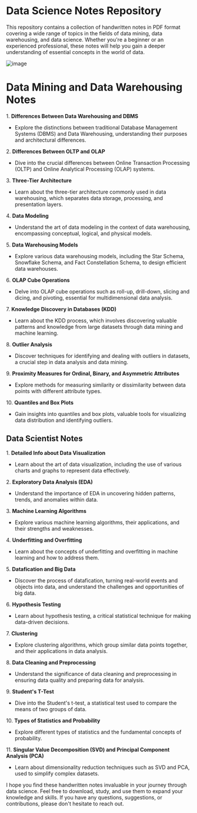 # Data Science Notes Repository

This repository contains a collection of handwritten notes in PDF format covering a wide range of topics in the fields of data mining, data warehousing, and data science. Whether you're a beginner or an experienced professional, these notes will help you gain a deeper understanding of essential concepts in the world of data.

![image](https://github.com/PurnaChandar26/Data-Science-Notes/assets/97793147/8ea50d1e-d72e-40e8-b8e9-5bcc1d2529fc)


# Data Mining and Data Warehousing Notes 

1\. **Differences Between Data Warehousing and DBMS**

- Explore the distinctions between traditional Database Management Systems (DBMS) and Data Warehousing, understanding their purposes and architectural differences.

2\. **Differences Between OLTP and OLAP**

- Dive into the crucial differences between Online Transaction Processing (OLTP) and Online Analytical Processing (OLAP) systems.

3\. **Three-Tier Architecture**

- Learn about the three-tier architecture commonly used in data warehousing, which separates data storage, processing, and presentation layers.

4\. **Data Modeling**

- Understand the art of data modeling in the context of data warehousing, encompassing conceptual, logical, and physical models.

5\. **Data Warehousing Models**

- Explore various data warehousing models, including the Star Schema, Snowflake Schema, and Fact Constellation Schema, to design efficient data warehouses.

6\. **OLAP Cube Operations**

- Delve into OLAP cube operations such as roll-up, drill-down, slicing and dicing, and pivoting, essential for multidimensional data analysis.

7\. **Knowledge Discovery in Databases (KDD)**

- Learn about the KDD process, which involves discovering valuable patterns and knowledge from large datasets through data mining and machine learning.

8\. **Outlier Analysis**

- Discover techniques for identifying and dealing with outliers in datasets, a crucial step in data analysis and data mining.

9\. **Proximity Measures for Ordinal, Binary, and Asymmetric Attributes**

- Explore methods for measuring similarity or dissimilarity between data points with different attribute types.

10\. **Quantiles and Box Plots**

- Gain insights into quantiles and box plots, valuable tools for visualizing data distribution and identifying outliers.

## Data Scientist Notes

1\. **Detailed Info about Data Visualization**

- Learn about the art of data visualization, including the use of various charts and graphs to represent data effectively.

2\. **Exploratory Data Analysis (EDA)**

- Understand the importance of EDA in uncovering hidden patterns, trends, and anomalies within data.

3\. **Machine Learning Algorithms**

- Explore various machine learning algorithms, their applications, and their strengths and weaknesses.

4\. **Underfitting and Overfitting**

- Learn about the concepts of underfitting and overfitting in machine learning and how to address them.

5\. **Datafication and Big Data**

- Discover the process of datafication, turning real-world events and objects into data, and understand the challenges and opportunities of big data.

6\. **Hypothesis Testing**

- Learn about hypothesis testing, a critical statistical technique for making data-driven decisions.

7\. **Clustering**

- Explore clustering algorithms, which group similar data points together, and their applications in data analysis.

8\. **Data Cleaning and Preprocessing**

- Understand the significance of data cleaning and preprocessing in ensuring data quality and preparing data for analysis.

9\. **Student's T-Test**

- Dive into the Student's t-test, a statistical test used to compare the means of two groups of data.

10\. **Types of Statistics and Probability**

- Explore different types of statistics and the fundamental concepts of probability.

11\. **Singular Value Decomposition (SVD) and Principal Component Analysis (PCA)**

- Learn about dimensionality reduction techniques such as SVD and PCA, used to simplify complex datasets.

I hope you find these handwritten notes invaluable in your journey through data science. Feel free to download, study, and use them to expand your knowledge and skills. If you have any questions, suggestions, or contributions, please don't hesitate to reach out.
